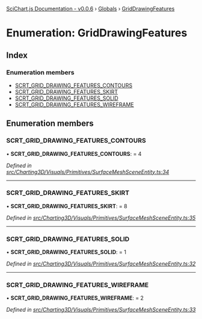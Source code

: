 [SciChart.js Documentation - v0.0.6](../README.md) › [Globals](../globals.md) › [GridDrawingFeatures](griddrawingfeatures.md)

# Enumeration: GridDrawingFeatures

## Index

### Enumeration members

* [SCRT_GRID_DRAWING_FEATURES_CONTOURS](griddrawingfeatures.md#scrt_grid_drawing_features_contours)
* [SCRT_GRID_DRAWING_FEATURES_SKIRT](griddrawingfeatures.md#scrt_grid_drawing_features_skirt)
* [SCRT_GRID_DRAWING_FEATURES_SOLID](griddrawingfeatures.md#scrt_grid_drawing_features_solid)
* [SCRT_GRID_DRAWING_FEATURES_WIREFRAME](griddrawingfeatures.md#scrt_grid_drawing_features_wireframe)

## Enumeration members

###  SCRT_GRID_DRAWING_FEATURES_CONTOURS

• **SCRT_GRID_DRAWING_FEATURES_CONTOURS**: = 4

*Defined in [src/Charting3D/Visuals/Primitives/SurfaceMeshSceneEntity.ts:34](https://github.com/ABTSoftware/SciChart.Dev/blob/272ab7fc7f/Web/src/SciChart/src/Charting3D/Visuals/Primitives/SurfaceMeshSceneEntity.ts#L34)*

___

###  SCRT_GRID_DRAWING_FEATURES_SKIRT

• **SCRT_GRID_DRAWING_FEATURES_SKIRT**: = 8

*Defined in [src/Charting3D/Visuals/Primitives/SurfaceMeshSceneEntity.ts:35](https://github.com/ABTSoftware/SciChart.Dev/blob/272ab7fc7f/Web/src/SciChart/src/Charting3D/Visuals/Primitives/SurfaceMeshSceneEntity.ts#L35)*

___

###  SCRT_GRID_DRAWING_FEATURES_SOLID

• **SCRT_GRID_DRAWING_FEATURES_SOLID**: = 1

*Defined in [src/Charting3D/Visuals/Primitives/SurfaceMeshSceneEntity.ts:32](https://github.com/ABTSoftware/SciChart.Dev/blob/272ab7fc7f/Web/src/SciChart/src/Charting3D/Visuals/Primitives/SurfaceMeshSceneEntity.ts#L32)*

___

###  SCRT_GRID_DRAWING_FEATURES_WIREFRAME

• **SCRT_GRID_DRAWING_FEATURES_WIREFRAME**: = 2

*Defined in [src/Charting3D/Visuals/Primitives/SurfaceMeshSceneEntity.ts:33](https://github.com/ABTSoftware/SciChart.Dev/blob/272ab7fc7f/Web/src/SciChart/src/Charting3D/Visuals/Primitives/SurfaceMeshSceneEntity.ts#L33)*
